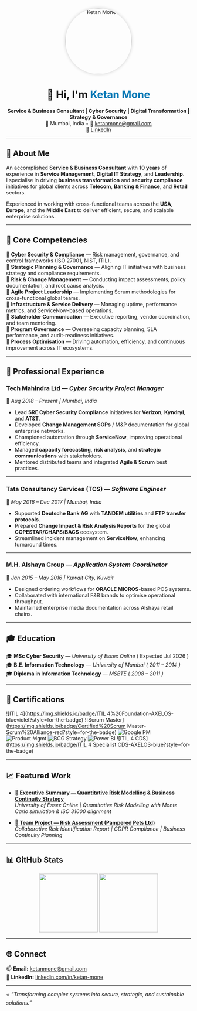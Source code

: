 <!-- ====== PROFILE PHOTO ====== -->
<p align="center">
  <img src="https://ketanmone.github.io/ketan-profile.jpeg" alt="Ketan Mone" width="180" style="border-radius:50%; box-shadow:0px 0px 10px rgba(0,0,0,0.2);">
</p>
<h1 align="center">👋 Hi, I'm <span style="color:#0077B5;">Ketan Mone</span></h1>

<p align="center">
<b>Service & Business Consultant | Cyber Security | Digital Transformation | Strategy & Governance</b><br>
📍 Mumbai, India • 📧 <a href="mailto:ketanmone@gmail.com">ketanmone@gmail.com</a><br>
🔗 <a href="https://www.linkedin.com/in/ketan-mone/">LinkedIn</a> 
</p>

---

## 🧭 About Me  
An accomplished **Service & Business Consultant** with **10 years** of experience in **Service Management**, **Digital IT Strategy**, and **Leadership**.  
I specialise in driving **business transformation** and **security compliance** initiatives for global clients across **Telecom**, **Banking & Finance**, and **Retail** sectors.  

Experienced in working with cross-functional teams across the **USA**, **Europe**, and the **Middle East** to deliver efficient, secure, and scalable enterprise solutions.

---

## 🧠 Core Competencies  

🧩 **Cyber Security & Compliance** — Risk management, governance, and control frameworks (ISO 27001, NIST, ITIL).  
🧩 **Strategic Planning & Governance** — Aligning IT initiatives with business strategy and compliance requirements.  
🧩 **Risk & Change Management** — Conducting impact assessments, policy documentation, and root cause analysis.  
🧩 **Agile Project Leadership** — Implementing Scrum methodologies for cross-functional global teams.  
🧩 **Infrastructure & Service Delivery** — Managing uptime, performance metrics, and ServiceNow-based operations.  
🧩 **Stakeholder Communication** — Executive reporting, vendor coordination, and team mentoring.  
🧩 **Program Governance** — Overseeing capacity planning, SLA performance, and audit-readiness initiatives.  
🧩 **Process Optimisation** — Driving automation, efficiency, and continuous improvement across IT ecosystems.  


---

## 💼 Professional Experience  

### **Tech Mahindra Ltd** — *Cyber Security Project Manager*  
📆 *Aug 2018 – Present | Mumbai, India*  
- Lead **SRE Cyber Security Compliance** initiatives for **Verizon**, **Kyndryl**, and **AT&T**.  
- Developed **Change Management SOPs** / M&P documentation for global enterprise networks.  
- Championed automation through **ServiceNow**, improving operational efficiency.  
- Managed **capacity forecasting**, **risk analysis**, and **strategic communications** with stakeholders.  
- Mentored distributed teams and integrated **Agile & Scrum** best practices.  

---

### **Tata Consultancy Services (TCS)** — *Software Engineer*  
📆 *May 2016 – Dec 2017 | Mumbai, India*  
- Supported **Deutsche Bank AG** with **TANDEM utilities** and **FTP transfer protocols**.  
- Prepared **Change Impact & Risk Analysis Reports** for the global **COPESTAR/CHAPS/BACS** ecosystem.  
- Streamlined incident management on **ServiceNow**, enhancing turnaround times.  

---

### **M.H. Alshaya Group** — *Application System Coordinator*  
📆 *Jan 2015 – May 2016 | Kuwait City, Kuwait*  
- Designed ordering workflows for **ORACLE MICROS**-based POS systems.  
- Collaborated with international F&B brands to optimise operational throughput.  
- Maintained enterprise media documentation across Alshaya retail chains.  

---

## 🎓 Education  
🎓 **MSc Cyber Security** — *University of Essex Online* ( Expected Jul 2026 )  
🎓 **B.E. Information Technology** — *University of Mumbai ( 2011 – 2014 )*  
🎓 **Diploma in Information Technology** — *MSBTE ( 2008 – 2011 )*  

---

## 🏅 Certifications  

![ITIL 4](https://img.shields.io/badge/ITIL 4%20Foundation-AXELOS-blueviolet?style=for-the-badge)
![Scrum Master](https://img.shields.io/badge/Certified%20Scrum Master-Scrum%20Alliance-red?style=for-the-badge)
![Google PM](https://img.shields.io/badge/Google%20Project%20Management-Coursera-blue?style=for-the-badge)
![Product Mgmt](https://img.shields.io/badge/Executive%20Program%20in%20Product%20Management-XLRI-green?style=for-the-badge)
![BCG Strategy](https://img.shields.io/badge/BCG%20Strategy%20Consulting%20Program-Forage-darkgreen?style=for-the-badge)
![Power BI](https://img.shields.io/badge/PwC%20Power%20BI%20Virtual%20Case%20Experience-Forage-lightgrey?style=for-the-badge)
![ITIL 4 CDS](https://img.shields.io/badge/ITIL 4 Specialist CDS-AXELOS-blue?style=for-the-badge)

---

## 📈 Featured Work  

- [📗 **Executive Summary — Quantitative Risk Modelling & Business Continuity Strategy**](./Executive_Summary_Quantitative_Risk_Modelling.pdf)  
  *University of Essex Online | Quantitative Risk Modelling with Monte Carlo simulation & ISO 31000 alignment*  

- [📘 **Team Project — Risk Assessment (Pampered Pets Ltd)**](./Risk_Assessment_Pampered_Pets_Team_Cipher.pdf)  
  *Collaborative Risk Identification Report | GDPR Compliance | Business Continuity Planning*  

---

## 📊 GitHub Stats  

<p align="center">
<img src="https://github-readme-stats.vercel.app/api?username=ketanmone&show_icons=true&theme=radical&hide_border=true" height="160">
<img src="https://github-readme-stats.vercel.app/api/top-langs/?username=ketanmone&layout=compact&theme=radical&hide_border=true" height="160">
</p>

---

## 🌐 Connect  
📫 **Email:** [ketanmone@gmail.com](mailto:ketanmone@gmail.com)  
🔗 **LinkedIn:** [linkedin.com/in/ketan-mone](https://www.linkedin.com/in/ketan-mone/)  

---

⭐ *“Transforming complex systems into secure, strategic, and sustainable solutions.”*
